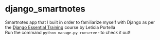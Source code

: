 # django_smartnotes
Smartnotes app that I built in order to familiarize myself with Django as per the [Django Essential Training](https://www.linkedin.com/learning/django-essential-training/what-is-django?u=39207972) course by Leticia Portella <br>
Run the command `python manage.py runserver` to check it out!
